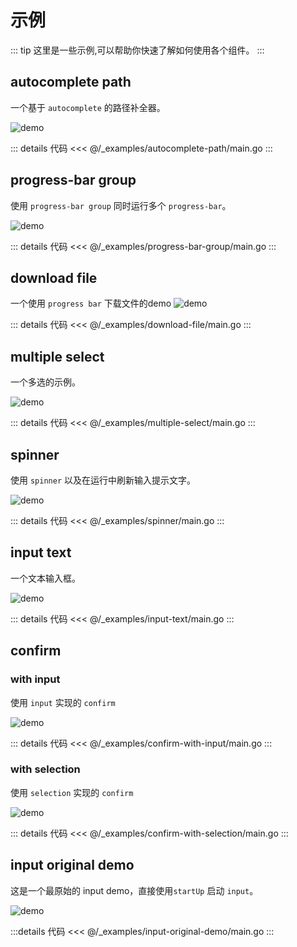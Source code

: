 # 示例

::: tip
这里是一些示例,可以帮助你快速了解如何使用各个组件。
:::

## autocomplete path

一个基于 `autocomplete` 的路径补全器。

![demo](https://user-images.githubusercontent.com/65269574/184916654-999cd99d-94bf-4bd8-8d2c-87d547ec20d7.gif)

::: details 代码
<<< @/_examples/autocomplete-path/main.go
:::

## progress-bar group

使用 `progress-bar group` 同时运行多个 `progress-bar`。

![demo](https://user-images.githubusercontent.com/65269574/184917598-9ab058a3-30cd-4a4e-ba72-45d138e6b5b5.gif)

::: details 代码
<<< @/_examples/progress-bar-group/main.go
:::

## download file

一个使用 `progress bar` 下载文件的demo
![demo](https://user-images.githubusercontent.com/65269574/185172321-d68a1754-7125-45ed-8239-6913c12c94ca.gif)

::: details 代码
<<< @/_examples/download-file/main.go
:::

## multiple select

一个多选的示例。

![demo](https://user-images.githubusercontent.com/65269574/184917889-b24c8777-f142-4b56-bcf0-d1042ef846d2.gif)

::: details 代码
<<< @/_examples/multiple-select/main.go
:::

## spinner

使用 `spinner` 以及在运行中刷新输入提示文字。

![demo](https://user-images.githubusercontent.com/65269574/184918112-419df5b7-f4f8-44ff-b421-c65841a4e5c7.gif)

::: details 代码
<<< @/_examples/spinner/main.go
:::

## input text

一个文本输入框。

![demo](https://user-images.githubusercontent.com/65269574/185403896-a9ab46c0-9f3d-4957-9c30-a336c9ba855c.gif)

::: details 代码
<<< @/_examples/input-text/main.go
:::

## confirm

### with input

使用 `input` 实现的 `confirm`

![demo](https://user-images.githubusercontent.com/65269574/184920302-9c9c2cfd-4ca7-49d8-9192-8487b2832b36.gif)

::: details 代码
<<< @/_examples/confirm-with-input/main.go
:::

### with selection

使用 `selection` 实现的 `confirm`

![demo](https://user-images.githubusercontent.com/65269574/184919493-46a36849-d034-4677-92d0-d4bca15f7ac5.gif)

::: details 代码
<<< @/_examples/confirm-with-selection/main.go
:::


## input original demo

这是一个最原始的 input demo，直接使用`startUp` 启动 `input`。

![demo](https://user-images.githubusercontent.com/65269574/185384071-1d383fe9-fc28-4abc-904f-8a2de524c29f.gif)

:::details 代码
<<< @/_examples/input-original-demo/main.go
:::